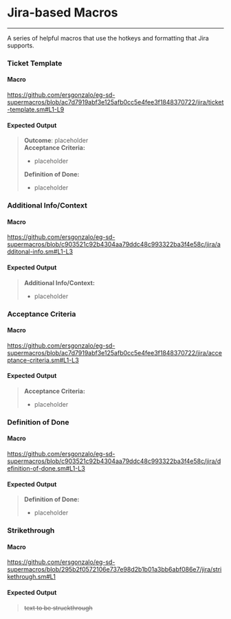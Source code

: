 # Jira-based Macros
------
A series of helpful macros that use the hotkeys and formatting that Jira supports.

### Ticket Template
#### Macro
https://github.com/ersgonzalo/eg-sd-supermacros/blob/ac7d7919abf3e125afb0cc5e4fee3f1848370722/jira/ticket-template.sm#L1-L9
#### Expected Output
> **Outcome**: placeholder  
> **Acceptance Criteria:**
> - placeholder
> 
> **Definition of Done:**
> - placeholder

### Additional Info/Context
#### Macro
https://github.com/ersgonzalo/eg-sd-supermacros/blob/c903521c92b4304aa79ddc48c993322ba3f4e58c/jira/additonal-info.sm#L1-L3
#### Expected Output
> **Additional Info/Context:**
> - placeholder

### Acceptance Criteria
#### Macro
https://github.com/ersgonzalo/eg-sd-supermacros/blob/ac7d7919abf3e125afb0cc5e4fee3f1848370722/jira/acceptance-criteria.sm#L1-L3
#### Expected Output
> **Acceptance Criteria:**
> - placeholder

### Definition of Done
#### Macro
https://github.com/ersgonzalo/eg-sd-supermacros/blob/c903521c92b4304aa79ddc48c993322ba3f4e58c/jira/definition-of-done.sm#L1-L3
#### Expected Output
> **Definition of Done:**
> - placeholder

### Strikethrough
#### Macro
https://github.com/ersgonzalo/eg-sd-supermacros/blob/295b2f0572106e737e98d2b1b01a3bb6abf086e7/jira/strikethrough.sm#L1
#### Expected Output
> ~~text to be struckthrough~~

